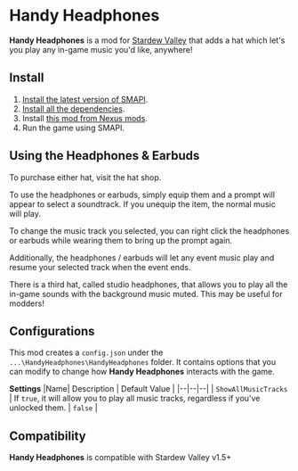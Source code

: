 # Handy Headphones

**Handy Headphones** is a mod for [Stardew Valley](http://stardewvalley.net/) that adds a hat which let's you play any in-game music you'd like, anywhere! 

## Install
1. [Install the latest version of SMAPI](https://smapi.io/).
2. [Install all the dependencies](#dependencies).
3. Install [this mod from Nexus mods](http://www.nexusmods.com/stardewvalley/mods/7936).
4. Run the game using SMAPI.

## Using the Headphones & Earbuds
To purchase either hat, visit the hat shop.

To use the headphones or earbuds, simply equip them and a prompt will appear to select a soundtrack. If you unequip the item, the normal music will play.

To change the music track you selected, you can right click the headphones or earbuds while wearing them to bring up the prompt again.

Additionally, the headphones / earbuds will let any event music play and resume your selected track when the event ends.

There is a third hat, called studio headphones, that allows you to play all the in-game sounds with the background music muted. This may be useful for modders!

## Configurations
This mod creates a `config.json` under the `...\HandyHeadphones\HandyHeadphones` folder. It contains options that you can modify to change how **Handy Headphones** interacts with the game.

**Settings**
|Name| Description | Default Value |
|--|--|--|
| `ShowAllMusicTracks  ` | If `true`, it will allow you to play all music tracks, regardless if you've unlocked them. | `false` |


## Compatibility
**Handy Headphones** is compatible with Stardew Valley v1.5+
